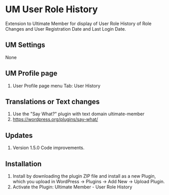 # UM User Role History
Extension to Ultimate Member for display of User Role History of Role Changes and User Registration Date and Last Login Date.

## UM Settings
None

## UM Profile page
1. User Profile page menu Tab: User History

## Translations or Text changes
1. Use the "Say What?" plugin with text domain ultimate-member
2. https://wordpress.org/plugins/say-what/

## Updates
1. Version 1.5.0 Code improvements.

## Installation
1. Install by downloading the plugin ZIP file and install as a new Plugin, which you upload in WordPress -> Plugins -> Add New -> Upload Plugin.
2. Activate the Plugin: Ultimate Member - User Role History
